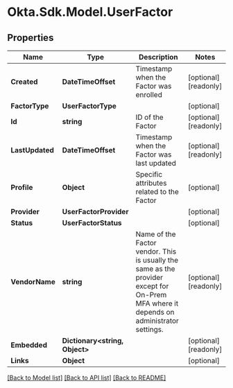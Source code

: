 # Okta.Sdk.Model.UserFactor

## Properties

Name | Type | Description | Notes
------------ | ------------- | ------------- | -------------
**Created** | **DateTimeOffset** | Timestamp when the Factor was enrolled | [optional] [readonly] 
**FactorType** | **UserFactorType** |  | [optional] 
**Id** | **string** | ID of the Factor | [optional] [readonly] 
**LastUpdated** | **DateTimeOffset** | Timestamp when the Factor was last updated | [optional] [readonly] 
**Profile** | **Object** | Specific attributes related to the Factor | [optional] 
**Provider** | **UserFactorProvider** |  | [optional] 
**Status** | **UserFactorStatus** |  | [optional] 
**VendorName** | **string** | Name of the Factor vendor. This is usually the same as the provider except for On-Prem MFA where it depends on administrator settings. | [optional] [readonly] 
**Embedded** | **Dictionary&lt;string, Object&gt;** |  | [optional] [readonly] 
**Links** | **Object** |  | [optional] 

[[Back to Model list]](../README.md#documentation-for-models) [[Back to API list]](../README.md#documentation-for-api-endpoints) [[Back to README]](../README.md)

